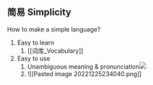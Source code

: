 ## 简易 Simplicity

How to make a simple language?
1. Easy to learn
	1. [[词库_Vocabulary]]
2. Easy to use
	1. Unambiguous meaning & pronunciation![](Pasted%20image%2020221225234247.png)
	2. ![[Pasted image 20221225234040.png]]